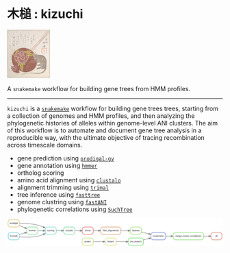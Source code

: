 # 木槌 : kizuchi

<img src='docs/tap-appear-mallet.jpeg' width='100' />

A `snakemake` workflow for building gene trees from HMM profiles.

---

`kizuchi` is a [`snakemake`](https://snakemake.readthedocs.io/en/stable/)
workflow for building gene trees trees, starting from a collection of genomes
and HMM profiles, and then analyzing the phylogenetic histories of alleles
within genome-level ANI clusters. The aim of this workflow is to automate and
document gene tree analysis in a reproducible way, with the ultimate objective
of tracing recombination across timescale domains.

- gene prediction using [`prodigal-gv`](https://github.com/apcamargo/prodigal-gv)
- gene annotation using [`hmmer`](http://hmmer.org/)
- ortholog scoring
- amino acid alignment using [`clustalo`](http://www.clustal.org/omega/)
- alignment trimming using [`trimal`](https://vicfero.github.io/trimal/)
- tree inference using [`fasttree`](http://www.microbesonline.org/fasttree/)
- genome clustring using [`fastANI`](https://github.com/ParBLiSS/FastANI)
- phylogenetic correlations using [`SuchTree`](https://github.com/ryneches/SuchTree)


![Rule Graph](docs/rg.svg)
